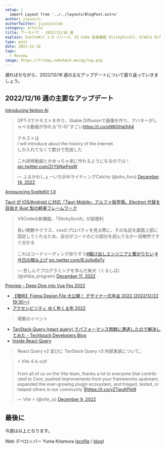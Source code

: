 ```yaml
---
setup: |
  import Layout from '../../layouts/BlogPost.astro'
author: jiyuujin
authorTwitter: jiyuujinlab
category: article
title: アーカイヴ - 2022/12/16 週
explain: SvelteKit 1.0 リリース、VS Code 拡張機能 StickyScroll、Stable Diffusion の使用事例にアバターが喋る動画
type: post
date: 2022-12-16
tags:
  - Review
image: https://friday.nekohack.me/og/top.png
---
```


遅ればせながら、2022/12/16 週の主なアップデートについて振り返っていきましょう。

## 2022/12/16 週の主要なアップデート

[Introducing Notion AI](https://www.notion.so/ja-jp/product/ai)

<blockquote class="twitter-tweet"><p lang="ja" dir="ltr">GPT-3でテキストを作り、Stable Diffusionで画像を作り、アバターがしゃべる動画が作れる&quot;D-ID&quot;すごい<a href="https://t.co/oNKGHalXA4">https://t.co/oNKGHalXA4</a><br><br>テキストは<br>I will introduce about the history of the internet.<br>しか入れてなくて数分で完成した<br><br>これ研修動画とかめっちゃ楽に作れるようになるのでは！ <a href="https://t.co/ZrYbNwFesW">pic.twitter.com/ZrYbNwFesW</a></p>&mdash; ふるかわしょーいち＠AIライティングCatchy (@sho_furu) <a href="https://twitter.com/sho_furu/status/1602952086416916481?ref_src=twsrc%5Etfw">December 14, 2022</a></blockquote> <script async src="https://platform.twitter.com/widgets.js" charset="utf-8"></script>

[Announcing SvelteKit 1.0](https://svelte.dev/blog/announcing-sveltekit-1.0)

[Tauri が iOS/Android に対応「Tauri Mobile」アルファ版登場。Electron 代替を目指す Rust 製の軽量フレームワーク](https://www.publickey1.jp/blog/22/tauriiosandroidtauri_mobileelectronrust.html)

<blockquote class="twitter-tweet"><p lang="ja" dir="ltr">VSCodeの新機能、「StickyScroll」が超便利<br><br>長い関数やクラス、cssのプロパティを見る際に、その名前を画面上部に固定してくれるため、自分がコードのどの部分を読んでるか一目瞭然ですぐ分かる<br><br>これはコードリーディング捗りそう<a href="https://twitter.com/hashtag/%E9%A7%86%E3%81%91%E5%87%BA%E3%81%97%E3%82%A8%E3%83%B3%E3%82%B8%E3%83%8B%E3%82%A2%E3%81%A8%E7%B9%8B%E3%81%8C%E3%82%8A%E3%81%9F%E3%81%84?src=hash&amp;ref_src=twsrc%5Etfw">#駆け出しエンジニアと繋がりたい</a> <a href="https://twitter.com/hashtag/%E4%BB%8A%E6%97%A5%E3%81%AE%E7%A9%8D%E3%81%BF%E4%B8%8A%E3%81%92?src=hash&amp;ref_src=twsrc%5Etfw">#今日の積み上げ</a> <a href="https://t.co/lEJu0p6eTy">pic.twitter.com/lEJu0p6eTy</a></p>&mdash; 苦しんでプログラミングを学んだ柴犬（くるしば） (@shiba_program) <a href="https://twitter.com/shiba_program/status/1601864367321980928?ref_src=twsrc%5Etfw">December 11, 2022</a></blockquote> <script async src="https://platform.twitter.com/widgets.js" charset="utf-8"></script>

[Preview - Deep Dive into Vue Fes 2022](https://jiyuujin-ashiato--docbase.deno.dev/posts/deep-dive-vuefes-2022)

- [【増枠】Figma Design File 大公開！ デザイナー忘年会 2022 (2022/12/22 19:30〜)](https://pieceofcake.connpass.com/event/268994/)
- [アクセシビリティ ゆく年くる年 2022](https://a11ytokyomeetup.doorkeeper.jp/events/147137)

> 喫緊のイベント

- [TanStack Query (react query) でパフォーマンス問題に遭遇したので解決してみた - Techtouch Developers Blog](https://tech.techtouch.jp/entry/react-query-performance-issue)
- [Inside React Query](https://tkdodo.eu/blog/inside-react-query)

> React Query v2 並びに TanStack Query v3 内部実装について。

<blockquote class="twitter-tweet"><p lang="en" dir="ltr">⚡️ Vite 4 is out!<br><br>From all of us on the Vite team, thanks a lot to everyone that contributed to Core, pushed improvements from your frameworks upstream, expanded the ever-growing plugin ecosystem, and triaged, tested, or helped others in our community 💜<a href="https://t.co/yZTwuKPpl9">https://t.co/yZTwuKPpl9</a></p>&mdash; Vite ⚡ (@vite_js) <a href="https://twitter.com/vite_js/status/1601222777197166593?ref_src=twsrc%5Etfw">December 9, 2022</a></blockquote> <script async src="https://platform.twitter.com/widgets.js" charset="utf-8"></script>

## 最後に

今週は以上となります。

Web デベロッパー Yuma Kitamura ([profile](https://yuma-kitamura.nekohack.me/) / [blog](https://blog.nekohack.me/))
